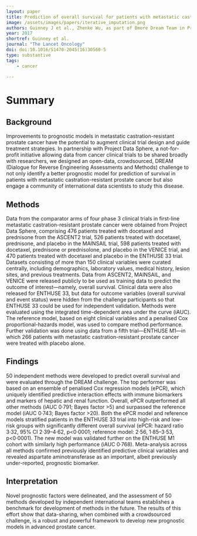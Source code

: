 ```yaml
---
layout: paper
title: Prediction of overall survival for patients with metastatic castration-resistant prostate cancer; development of a prognostic model through a crowdsourced challenge with open clinical data
image: /assets/images/papers/iterative_imputation.png
authors: Guinney J et al., Zhenke Wu, as part of Bmore Dream Team in Prostate Cancer Challenge DREAM Community
year: 2017
shortref: Guinney et al.
journal: "The Lancet Oncology"
doi: doi:10.1016/S1470-2045(16)30560-5
type: substantive
tags:
    - cancer
 
---
```


# Summary

## Background

Improvements to prognostic models in metastatic castration-resistant prostate cancer have the potential to augment clinical trial design and guide treatment strategies. In partnership with Project Data Sphere, a not-for-profit initiative allowing data from cancer clinical trials to be shared broadly with researchers, we designed an open-data, crowdsourced, DREAM (Dialogue for Reverse Engineering Assessments and Methods) challenge to not only identify a better prognostic model for prediction of survival in patients with metastatic castration-resistant prostate cancer but also engage a community of international data scientists to study this disease.

## Methods

Data from the comparator arms of four phase 3 clinical trials in first-line metastatic castration-resistant prostate cancer were obtained from Project Data Sphere, comprising 476 patients treated with docetaxel and prednisone from the ASCENT2 trial, 526 patients treated with docetaxel, prednisone, and placebo in the MAINSAIL trial, 598 patients treated with docetaxel, prednisone or prednisolone, and placebo in the VENICE trial, and 470 patients treated with docetaxel and placebo in the ENTHUSE 33 trial. Datasets consisting of more than 150 clinical variables were curated centrally, including demographics, laboratory values, medical history, lesion sites, and previous treatments. Data from ASCENT2, MAINSAIL, and VENICE were released publicly to be used as training data to predict the outcome of interest—namely, overall survival. Clinical data were also released for ENTHUSE 33, but data for outcome variables (overall survival and event status) were hidden from the challenge participants so that ENTHUSE 33 could be used for independent validation. Methods were evaluated using the integrated time-dependent area under the curve (iAUC). The reference model, based on eight clinical variables and a penalised Cox proportional-hazards model, was used to compare method performance. Further validation was done using data from a fifth trial—ENTHUSE M1—in which 266 patients with metastatic castration-resistant prostate cancer were treated with placebo alone.

## Findings

50 independent methods were developed to predict overall survival and were evaluated through the DREAM challenge. The top performer was based on an ensemble of penalised Cox regression models (ePCR), which uniquely identified predictive interaction effects with immune biomarkers and markers of hepatic and renal function. Overall, ePCR outperformed all other methods (iAUC 0·791; Bayes factor >5) and surpassed the reference model (iAUC 0·743; Bayes factor >20). Both the ePCR model and reference models stratified patients in the ENTHUSE 33 trial into high-risk and low-risk groups with significantly different overall survival (ePCR: hazard ratio 3·32, 95% CI 2·39–4·62, p<0·0001; reference model: 2·56, 1·85–3·53, p<0·0001). The new model was validated further on the ENTHUSE M1 cohort with similarly high performance (iAUC 0·768). Meta-analysis across all methods confirmed previously identified predictive clinical variables and revealed aspartate aminotransferase as an important, albeit previously under-reported, prognostic biomarker.

## Interpretation

Novel prognostic factors were delineated, and the assessment of 50 methods developed by independent international teams establishes a benchmark for development of methods in the future. The results of this effort show that data-sharing, when combined with a crowdsourced challenge, is a robust and powerful framework to develop new prognostic models in advanced prostate cancer.